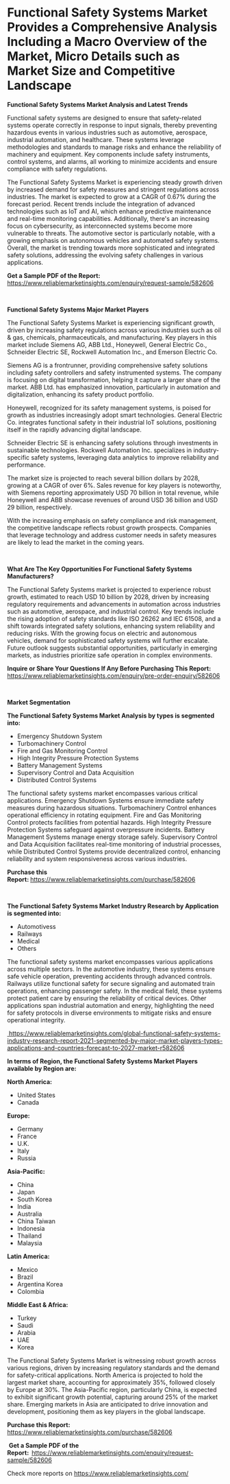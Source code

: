 <p><h1>Functional Safety Systems Market Provides a Comprehensive Analysis Including a Macro Overview of the Market, Micro Details such as Market Size and Competitive Landscape</h1></p><p><strong>Functional Safety Systems Market Analysis and Latest Trends</strong></p>
<p><p>Functional safety systems are designed to ensure that safety-related systems operate correctly in response to input signals, thereby preventing hazardous events in various industries such as automotive, aerospace, industrial automation, and healthcare. These systems leverage methodologies and standards to manage risks and enhance the reliability of machinery and equipment. Key components include safety instruments, control systems, and alarms, all working to minimize accidents and ensure compliance with safety regulations.</p><p>The Functional Safety Systems Market is experiencing steady growth driven by increased demand for safety measures and stringent regulations across industries. The market is expected to grow at a CAGR of 0.67% during the forecast period. Recent trends include the integration of advanced technologies such as IoT and AI, which enhance predictive maintenance and real-time monitoring capabilities. Additionally, there's an increasing focus on cybersecurity, as interconnected systems become more vulnerable to threats. The automotive sector is particularly notable, with a growing emphasis on autonomous vehicles and automated safety systems. Overall, the market is trending towards more sophisticated and integrated safety solutions, addressing the evolving safety challenges in various applications.</p></p>
<p><strong>Get a Sample PDF of the Report:&nbsp;</strong> <a href="https://www.reliablemarketinsights.com/enquiry/request-sample/582606?utm_campaign=1932&utm_medium=2&utm_source=Github&utm_content=ia&utm_term=16022025&utm_id=functional-safety-systems">https://www.reliablemarketinsights.com/enquiry/request-sample/582606</a></p>
<p>&nbsp;</p>
<p><strong>Functional Safety Systems Major Market Players</strong></p>
<p><p>The Functional Safety Systems Market is experiencing significant growth, driven by increasing safety regulations across various industries such as oil & gas, chemicals, pharmaceuticals, and manufacturing. Key players in this market include Siemens AG, ABB Ltd., Honeywell, General Electric Co., Schneider Electric SE, Rockwell Automation Inc., and Emerson Electric Co.</p><p>Siemens AG is a frontrunner, providing comprehensive safety solutions including safety controllers and safety instrumented systems. The company is focusing on digital transformation, helping it capture a larger share of the market. ABB Ltd. has emphasized innovation, particularly in automation and digitalization, enhancing its safety product portfolio.</p><p>Honeywell, recognized for its safety management systems, is poised for growth as industries increasingly adopt smart technologies. General Electric Co. integrates functional safety in their industrial IoT solutions, positioning itself in the rapidly advancing digital landscape.</p><p>Schneider Electric SE is enhancing safety solutions through investments in sustainable technologies. Rockwell Automation Inc. specializes in industry-specific safety systems, leveraging data analytics to improve reliability and performance.</p><p>The market size is projected to reach several billion dollars by 2028, growing at a CAGR of over 6%. Sales revenue for key players is noteworthy, with Siemens reporting approximately USD 70 billion in total revenue, while Honeywell and ABB showcase revenues of around USD 36 billion and USD 29 billion, respectively.</p><p>With the increasing emphasis on safety compliance and risk management, the competitive landscape reflects robust growth prospects. Companies that leverage technology and address customer needs in safety measures are likely to lead the market in the coming years.</p></p>
<p>&nbsp;</p>
<p><strong>What Are The Key Opportunities For Functional Safety Systems Manufacturers?</strong></p>
<p><p>The Functional Safety Systems market is projected to experience robust growth, estimated to reach USD 10 billion by 2028, driven by increasing regulatory requirements and advancements in automation across industries such as automotive, aerospace, and industrial control. Key trends include the rising adoption of safety standards like ISO 26262 and IEC 61508, and a shift towards integrated safety solutions, enhancing system reliability and reducing risks. With the growing focus on electric and autonomous vehicles, demand for sophisticated safety systems will further escalate. Future outlook suggests substantial opportunities, particularly in emerging markets, as industries prioritize safe operation in complex environments.</p></p>
<p><strong>Inquire or Share Your Questions If Any Before Purchasing This Report:</strong> <a href="https://www.reliablemarketinsights.com/enquiry/pre-order-enquiry/582606?utm_campaign=1932&utm_medium=2&utm_source=Github&utm_content=ia&utm_term=16022025&utm_id=functional-safety-systems">https://www.reliablemarketinsights.com/enquiry/pre-order-enquiry/582606</a></p>
<p>&nbsp;</p>
<p><strong>Market Segmentation</strong></p>
<p><strong>The Functional Safety Systems Market Analysis by types is segmented into:</strong></p>
<p><ul><li>Emergency Shutdown System</li><li>Turbomachinery Control</li><li>Fire and Gas Monitoring Control</li><li>High Integrity Pressure Protection Systems</li><li>Battery Management Systems</li><li>Supervisory Control and Data Acquisition</li><li>Distributed Control Systems</li></ul></p>
<p><p>The functional safety systems market encompasses various critical applications. Emergency Shutdown Systems ensure immediate safety measures during hazardous situations. Turbomachinery Control enhances operational efficiency in rotating equipment. Fire and Gas Monitoring Control protects facilities from potential hazards. High Integrity Pressure Protection Systems safeguard against overpressure incidents. Battery Management Systems manage energy storage safely. Supervisory Control and Data Acquisition facilitates real-time monitoring of industrial processes, while Distributed Control Systems provide decentralized control, enhancing reliability and system responsiveness across various industries.</p></p>
<p><strong>Purchase this Report:&nbsp;</strong><a href="https://www.reliablemarketinsights.com/purchase/582606?utm_campaign=1932&utm_medium=2&utm_source=Github&utm_content=ia&utm_term=16022025&utm_id=functional-safety-systems">https://www.reliablemarketinsights.com/purchase/582606</a></p>
<p>&nbsp;</p>
<p><strong>The Functional Safety Systems Market Industry Research by Application is segmented into:</strong></p>
<p><ul><li>Automotivess</li><li>Railways</li><li>Medical</li><li>Others</li></ul></p>
<p><p>The functional safety systems market encompasses various applications across multiple sectors. In the automotive industry, these systems ensure safe vehicle operation, preventing accidents through advanced controls. Railways utilize functional safety for secure signaling and automated train operations, enhancing passenger safety. In the medical field, these systems protect patient care by ensuring the reliability of critical devices. Other applications span industrial automation and energy, highlighting the need for safety protocols in diverse environments to mitigate risks and ensure operational integrity.</p></p>
<p><a href="https://www.reliablemarketinsights.com/global-functional-safety-systems-industry-research-report-2021-segmented-by-major-market-players-types-applications-and-countries-forecast-to-2027-market-r582606?utm_campaign=1932&utm_medium=2&utm_source=Github&utm_content=ia&utm_term=16022025&utm_id=functional-safety-systems">&nbsp;https://www.reliablemarketinsights.com/global-functional-safety-systems-industry-research-report-2021-segmented-by-major-market-players-types-applications-and-countries-forecast-to-2027-market-r582606</a></p>
<p><strong>In terms of Region, the Functional Safety Systems Market Players available by Region are:</strong></p>
<p>
    <p> <strong> North America: </strong>
        <ul>
            <li>United States</li>
            <li>Canada</li>
        </ul>
        </p> 
    <p> <strong> Europe: </strong>
        <ul>
            <li>Germany</li>
            <li>France</li>
            <li>U.K.</li>
            <li>Italy</li>
            <li>Russia</li>
        </ul>
        </p> 
    <p> <strong> Asia-Pacific: </strong>
        <ul>
            <li>China</li>
            <li>Japan</li>
            <li>South Korea</li>
            <li>India</li>
            <li>Australia</li>
            <li>China Taiwan</li>
            <li>Indonesia</li>
            <li>Thailand</li>
            <li>Malaysia</li>
        </ul>
        </p> 
    <p> <strong> Latin America: </strong>
        <ul>
            <li>Mexico</li>
            <li>Brazil</li>
            <li>Argentina Korea</li>
            <li>Colombia</li>
        </ul>
        </p> 
    <p> <strong> Middle East & Africa: </strong>
        <ul>
            <li>Turkey</li>
            <li>Saudi</li>
            <li>Arabia</li>
            <li>UAE</li>
            <li>Korea</li>
        </ul>
    </p>
    </p>
<p><p>The Functional Safety Systems Market is witnessing robust growth across various regions, driven by increasing regulatory standards and the demand for safety-critical applications. North America is projected to hold the largest market share, accounting for approximately 35%, followed closely by Europe at 30%. The Asia-Pacific region, particularly China, is expected to exhibit significant growth potential, capturing around 25% of the market share. Emerging markets in Asia are anticipated to drive innovation and development, positioning them as key players in the global landscape.</p></p>
<p><strong>Purchase this Report: </strong><a href="https://www.reliablemarketinsights.com/purchase/582606?utm_campaign=1932&utm_medium=2&utm_source=Github&utm_content=ia&utm_term=16022025&utm_id=functional-safety-systems">https://www.reliablemarketinsights.com/purchase/582606</a></p>
<p>&nbsp;<strong>Get a Sample PDF of the Report:&nbsp;&nbsp;</strong><a href="https://www.reliablemarketinsights.com/enquiry/request-sample/582606?utm_campaign=1932&utm_medium=2&utm_source=Github&utm_content=ia&utm_term=16022025&utm_id=functional-safety-systems">https://www.reliablemarketinsights.com/enquiry/request-sample/582606</a></p>
<p><strong></strong></p>
<p>Check more reports on <a href="https://www.reliablemarketinsights.com/?utm_campaign=1932&utm_medium=2&utm_source=Github&utm_content=ia&utm_term=16022025&utm_id=functional-safety-systems">https://www.reliablemarketinsights.com/</a></p>